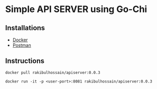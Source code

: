 <h1> Simple API SERVER using Go-Chi </h1>
<h2>Installations</h2>

 - [Docker](https://sysdevbd.com/containers/docker/)
 - [Postman](https://www.getpostman.com/apps)
<h2>Instructions</h2>

`docker pull rakibulhossain/apiserver:0.0.3`

`docker run -it -p <user-port>:8081 rakibulhossain/apiserver:0.0.3`

